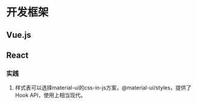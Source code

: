 # 开发框架

## Vue.js

## React

### 实践

1. 样式表可以选择material-ui的css-in-js方案，@material-ui/styles，提供了Hook API，使用上相当现代。